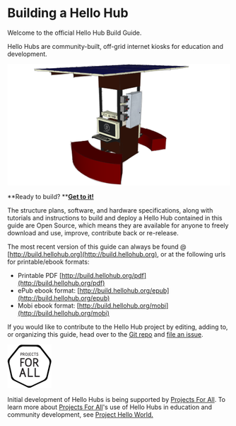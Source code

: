 # Building a Hello Hub

Welcome to the official Hello Hub Build Guide.

Hello Hubs are community-built, off-grid internet kiosks for education and development.

![](assets/Stucture-Detail-2016-v1-ISO.png)

**Ready to build? **[**Get to it!**](overview.md)

The structure plans, software, and hardware specifications, along with tutorials and instructions to build and deploy a Hello Hub contained in this guide are Open Source, which means they are available for anyone to freely download and use, improve, contribute back or re-release.

The most recent version of this guide can always be found @ [http://build.hellohub.org](http://build.hellohub.org), or at the following urls for printable/ebook formats:

* Printable PDF [http://build.hellohub.org/pdf](http://build.hellohub.org/pdf)
* ePub ebook format: [http://build.hellohub.org/epub](http://build.hellohub.org/epub)
* Mobi ebook format: [http://build.hellohub.org/mobi](http://build.hellohub.org/mobi)

If you would like to contribute to the Hello Hub project by editing, adding to, or organizing this guide, head over to the [Git repo](https://github.com/hellohubs/documentation) and [file an issue](https://github.com/hellohubs/documentation/issues).

![PFA](images/PFA-black-SM.png)

Initial development of Hello Hubs is being supported by [Projects For All](http://projectsforall.org/). To learn more about [Projects For All](http://projectsforall.org/)'s use of Hello Hubs in education and community development, see [Project Hello World.](http://projecthelloworld.org/)

